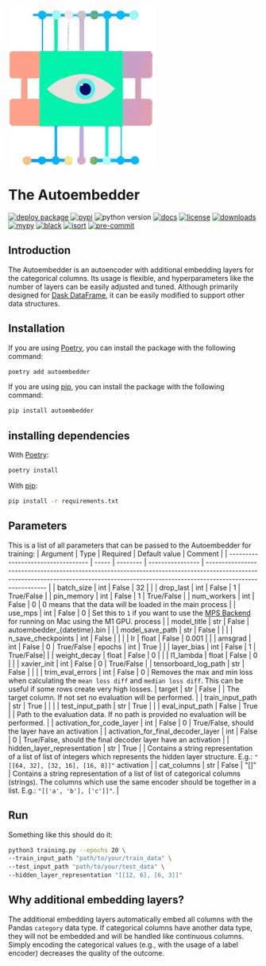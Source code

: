 ![The autoembedder](https://raw.githubusercontent.com/chrislemke/autoembedder/master/docs/assets/images/image.png)
# The Autoembedder
[![deploy package](https://github.com/chrislemke/autoembedder/actions/workflows/deploy-package.yml/badge.svg)](https://github.com/chrislemke/autoembedder/actions/workflows/deploy-package.yml)
[![pypi](https://img.shields.io/pypi/v/autoembedder)](https://pypi.org/project/autoembedder/)
![python version](https://img.shields.io/pypi/pyversions/autoembedder?logo=python&logoColor=yellow)
[![docs](https://img.shields.io/badge/docs-mkdoks%20material-blue)](https://chrislemke.github.io/autoembedder/)
[![license](https://img.shields.io/github/license/chrislemke/autoembedder)](https://github.com/chrislemke/autoembedder/blob/main/LICENSE)
[![downloads](https://img.shields.io/pypi/dm/autoembedder)](https://pypistats.org/packages/autoembedder)
[![mypy](http://www.mypy-lang.org/static/mypy_badge.svg)](http://mypy-lang.org/)
[![black](https://img.shields.io/badge/code%20style-black-000000.svg)](https://github.com/psf/black)
[![isort](https://img.shields.io/badge/%20imports-isort-%231674b1?style=flat&labelColor=ef8336)](https://pycqa.github.io/isort/)
[![pre-commit](https://img.shields.io/badge/pre--commit-enabled-brightgreen?logo=pre-commit&logoColor=white)](https://github.com/pre-commit/pre-commit)
## Introduction
The Autoembedder is an autoencoder with additional embedding layers for the categorical columns. Its usage is flexible, and hyperparameters like the number of layers can be easily adjusted and tuned. Although primarily designed for [Dask DataFrame](https://docs.dask.org/en/stable/dataframe.html), it can be easily modified to support other data structures.

## Installation
If you are using [Poetry](https://python-poetry.org/), you can install the package with the following command:
```bash
poetry add autoembedder
```
If you are using [pip](https://pypi.org/project/pip/), you can install the package with the following command:
```bash
pip install autoembedder
```


## installing dependencies
With [Poetry](https://python-poetry.org/):
```bash
poetry install
```
With [pip](https://pypi.org/project/pip/):
```bash
pip install -r requirements.txt
```

## Parameters
This is a list of all parameters that can be passed to the Autoembedder for training:
| Argument                           | Type  | Required | Default value    | Comment                                                                                                                                                                                  |
| ---------------------------------- | ----- | -------- | ---------------- | ---------------------------------------------------------------------------------------------------------------------------------------------------------------------------------------- |
| batch_size                         | int   | False    | 32               |                                                                                                                                                                                          |
| drop_last                          | int   | False    | 1                | True/False                                                                                                                                                                               |
| pin_memory                         | int   | False    | 1                | True/False                                                                                                                                                                               |
| num_workers                        | int   | False    | 0                | 0 means that the data will be loaded in the main process                                                                                                                                 |
| use_mps                        | int   | False    | 0                | Set this to `1` if you want to use the [MPS Backend](https://pytorch.org/docs/master/notes/mps.html) for running on Mac using the M1 GPU. process                                                                                                                                 |
| model_title                        | str   | False    | autoembedder_{datetime}.bin |                                                                                                                                                                                          |
| model_save_path                    | str   | False    |                  |                                                                                                                                                                                          |
| n_save_checkpoints                 | int   | False    |                  |                                                                                                                                                                                          |
| lr                                 | float | False    | 0.001            |                                                                                                                                                                                          |
| amsgrad                                 | int | False    | 0            | True/False
| epochs                             | int   | True     |                  |
| layer_bias                             | int   | False     |  1                | True/False|                                                                                                                                                                                          |
| weight_decay                       | float | False    | 0                |                                                                                                                                                                                          |
| l1_lambda                          | float | False    | 0                |                                                                                                                                                                                          |
| xavier_init                        | int   | False    | 0                | True/False                                                                                                                                                                               |
| tensorboard_log_path               | str   | False    |                  |                                                                                                         |
| trim_eval_errors                    | int   | False     |    0              | Removes the max and min loss when calculating the `mean loss diff` and `median loss diff`. This can be useful if some rows create very high losses.
| target                    | str   | False     |                  | The target column. If not set no evaluation will be performed.                                                                                                         |
| train_input_path                   | str   | True     |                  |                                                                                                                                                                                          |
| test_input_path                    | str   | True     |                  |
| eval_input_path                    | False   | True     |                  |    Path to the evaluation data. If no path is provided no evaluation will be performed.                                                                                                                                                                                                                                                                                                                                                                                |
| activation_for_code_layer          | int   | False    | 0                | True/False, should the layer have an activation                                                                                                                                          |
| activation_for_final_decoder_layer | int   | False    | 0                | True/False, should the final decoder layer have an activation                                                                                                                            |
| hidden_layer_representation        | str   | True     |                  | Contains a string representation of a list of list of integers which represents the hidden layer structure. E.g.: `"[[64, 32], [32, 16], [16, 8]]"` activation                           |
| cat_columns                        | str   | False    | "[]"             | Contains a string representation of a list of list of categorical columns (strings). The columns which use the same encoder should be together in a list. E.g.: `"[['a', 'b'], ['c']]"`. |


## Run
Something like this should do it:
```bash
python3 training.py --epochs 20 \
--train_input_path "path/to/your/train_data" \
--test_input_path "path/to/your/test_data" \
--hidden_layer_representation "[[12, 6], [6, 3]]"
```


## Why additional embedding layers?
The additional embedding layers automatically embed all columns with the Pandas `category` data type. If categorical columns have another data type, they will not be embedded and will be handled like continuous columns. Simply encoding the categorical values (e.g., with the usage of a label encoder) decreases the quality of the outcome.
